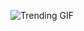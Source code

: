 ![Trending GIF](https://media2.giphy.com/media/v1.Y2lkPThiYjIxNzcyZXM1OHA2bzlxYTM2bmQ0aHB0NHJ4YTR6MG1wcDUwZnE0dXZ4MDd2NiZlcD12MV9naWZzX3NlYXJjaCZjdD1n/2jMtpIi8mhE8ctiMtK/giphy.gif)
